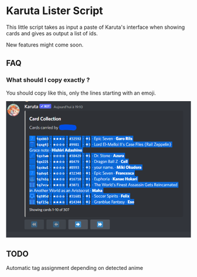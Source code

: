 # Karuta Lister Script

This little script takes as input a paste of Karuta's interface when showing cards and gives as output a list of ids.

New features might come soon.

## FAQ

### What should I copy exactly ?
You should copy like this, only the lines starting with an emoji.

![This](screenshots/what_to_copy.png)

## TODO 
Automatic tag assignment depending on detected anime